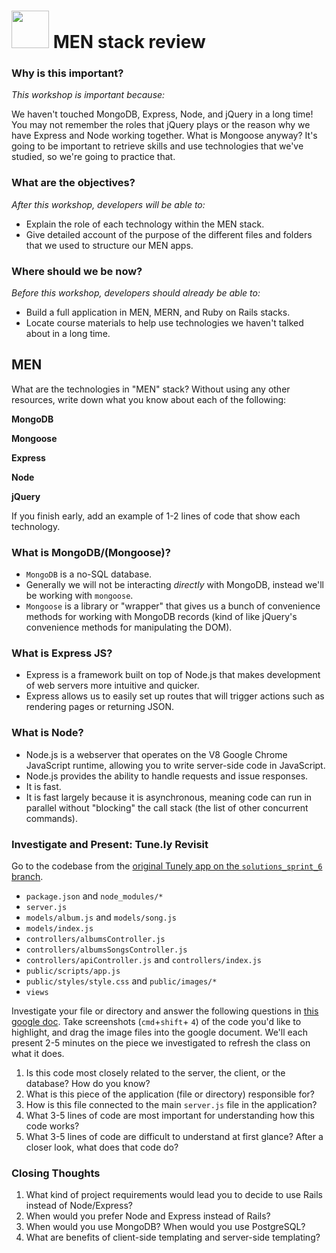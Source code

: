 # <img src="https://cloud.githubusercontent.com/assets/7833470/10899314/63829980-8188-11e5-8cdd-4ded5bcb6e36.png" height="60"> MEN stack review

### Why is this important?
<!-- framing the "why" in big-picture/real world examples -->
*This workshop is important because:*

We haven't touched MongoDB, Express, Node, and jQuery in a long time! You may not remember the roles that jQuery plays or the reason why we have Express and Node working together. What is Mongoose anyway? It's going to be important to retrieve skills and use technologies that we've studied, so we're going to practice that.

### What are the objectives?
<!-- specific/measurable goal for students to achieve -->
*After this workshop, developers will be able to:*

- Explain the role of each technology within the MEN stack.
- Give detailed account of the purpose of the different files and folders that we used to structure our MEN apps.

### Where should we be now?
<!-- call out the skills that are prerequisites -->
*Before this workshop, developers should already be able to:*

- Build a full application in MEN, MERN, and Ruby on Rails stacks.
- Locate course materials to help use technologies we haven't talked about in a long time.


<!-- #### Consider the following statement

*Ruby on Rails is superior to the MERN stack because Ruby is a much more beautiful
and feature-rich language than Javascript. Rails is designed to expedite
development time because it has built in structures to facilitate CRUD and
many other common web development tasks.*

Take two minutes to write down your reaction.


#### Now, consider the following statement

*The MERN stack is better than Rails because it is all JavaScript, the native language of the web.
Node's built-in V8 JS engine makes the MERN stack app far faster than a Ruby on
Rails app. React creates dynamic, single page apps which are more intuitive to write
than the `.erb` style templating of Rails apps. All you need to do is devide up the page into components*

Take two minutes to write down your reaction. -->


## MEN
What are the technologies in "MEN" stack? Without using any other resources, write down what you know about each of the following:

**MongoDB**

**Mongoose**

**Express**

<!-- **React** -->

**Node**

**jQuery**

If you finish early, add an example of 1-2 lines of code that show each technology.

### What is MongoDB/(Mongoose)?

* `MongoDB` is a no-SQL database.
* Generally we will not be interacting _directly_ with MongoDB, instead we'll be working with `mongoose`.
* `Mongoose` is a library or "wrapper" that gives us a bunch of convenience methods for working with MongoDB records (kind of like jQuery's convenience methods for manipulating the DOM).

### What is Express JS?
- Express is a framework built on top of Node.js that makes development of web servers more intuitive and quicker.
- Express allows us to easily set up routes that will trigger actions such as rendering pages or returning JSON.


### What is Node?
- Node.js is a webserver that operates on the V8 Google Chrome JavaScript runtime, allowing you to write server-side code in JavaScript.
- Node.js provides the ability to handle requests and issue responses.
- It is fast.
- It is fast largely because it is asynchronous, meaning code can run in parallel without "blocking" the call stack (the list of other concurrent commands).


### Investigate and Present: Tune.ly Revisit

Go to the codebase from the [original Tunely app on the `solutions_sprint_6` branch](https://github.com/SF-WDI-LABS/tunely/tree/sprint-6). 

* `package.json` and `node_modules/*`
* `server.js`
* `models/album.js` and `models/song.js`
* `models/index.js`
* `controllers/albumsController.js`
* `controllers/albumsSongsController.js`
* `controllers/apiController.js` and `controllers/index.js`
* `public/scripts/app.js`
* `public/styles/style.css` and `public/images/*`
* `views`


Investigate your file or directory and answer the following questions in [this google doc](https://docs.google.com/document/d/1cAf_lKGeuK9JFomnKuMpBoyF4tC2lMDBP3hcFOvsY4A/edit?usp=sharing). Take screenshots (`cmd`+`shift`+ `4`) of the code you'd like to highlight, and drag the image files into the google document.  We'll each present 2-5 minutes on the piece we investigated to refresh the class on what it does.

1. Is this code most closely related to the server, the client, or the database?  How do you know?
1. What is this piece of the application (file or directory) responsible for?
1. How is this file connected to the main `server.js` file in the application?
1. What 3-5 lines of code are most important for understanding how this code works?
1. What 3-5 lines of code are difficult to understand at first glance? After a closer look, what does that code do?


<!-- ## Resources:
* [An intro to Mongo/Express/Node from WDI25](https://github.com/SF-WDI-LABS/shared_modules/tree/master/03-angular-mean/intro-mean/25)
-->

### Closing Thoughts

1. What kind of project requirements would lead you to decide to use Rails instead of Node/Express?
1. When would you prefer Node and Express instead of Rails?
1. When would you use MongoDB? When would you use PostgreSQL?
1. What are benefits of client-side templating and server-side templating?
